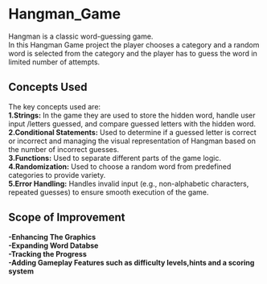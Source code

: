 # Hangman_Game
Hangman is a classic word-guessing game. <br/>
In this Hangman Game project the player chooses a category and a random word is selected from the category and the player has to guess the word in limited number of attempts.
##
## Concepts Used
The key concepts used are: <br/>
 **1.Strings:** In the game they are used to store the hidden word, handle user input /letters guessed, and compare guessed letters with the hidden word. <br>
 **2.Conditional Statements:** Used to determine if a guessed letter is correct or incorrect and managing the visual representation of Hangman based on the number of incorrect guesses. <br>
 **3.Functions:** Used to separate different parts of the game logic. <br>
 **4.Randomization:** Used to choose a random word from predefined categories to provide variety. <br>
 **5.Error Handling:**  Handles invalid input (e.g., non-alphabetic characters, repeated guesses) to ensure smooth execution of the game.
##
## Scope of Improvement
**-Enhancing The Graphics** <br>
**-Expanding Word Databse** <br>
**-Tracking the Progress**  <br>
**-Adding Gameplay Features such as difficulty levels,hints and a scoring system** <br>
 
 

